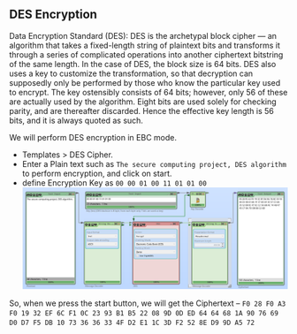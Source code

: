## DES Encryption

Data Encryption Standard (DES): DES is the archetypal block cipher — an algorithm that takes a fixed-length string of plaintext bits and transforms it through a series of complicated operations into another ciphertext bitstring of the same length. In the case of DES, the block size is 64 bits. DES also uses a key to customize the transformation, so that decryption can supposedly only be performed by those who know the particular key used to encrypt. The key ostensibly consists of 64 bits; however, only 56 of these are actually used by the algorithm. Eight bits are used solely for checking parity, and are thereafter discarded. Hence the effective key length is 56 bits, and it is always quoted as such.

We will perform DES encryption in EBC mode.

* Templates > DES Cipher.
* Enter a Plain text such as `The secure computing project, DES algorithm` to perform encryption, and click on start.
* define Encryption Key as `00 00 01 00 11 01 01 00`
![image](https://github.com/swmnnmt/Secure-Computing-Project/blob/main/%235%20DES%20Encryption/DES%20Enc.png)

So, when we press the start button, we will get the Ciphertext  – `F0 28 F0 A3 F0 19 32 EF 6C F1 0C 23 93 B1 B5 22 08 9D 0D ED 64 64 68 1A 90 76 69 D0 D7 F5 DB 10 73 36 36 33 4F D2 E1 1C 3D F2 52 8E D9 9D A5 72`

